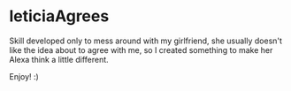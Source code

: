 # leticiaAgrees

Skill developed only to mess around with my girlfriend, she usually doesn't like the idea about to agree with me, so I created something to make her Alexa think a little different.


Enjoy! :)

